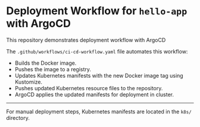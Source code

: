 # Deployment Workflow for `hello-app` with ArgoCD

This repository demonstrates deployment workflow with ArgoCD

The `.github/workflows/ci-cd-workflow.yaml` file automates this workflow:
- Builds the Docker image.
- Pushes the image to a registry.
- Updates Kubernetes manifests with the new Docker image tag using Kustomize.
- Pushes updated Kubernetes resource files to the repository.
- ArgoCD applies the updated manifests for deployment in cluster.

---

For manual deployment steps, Kubernetes manifests are located in the `k8s/` directory.